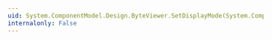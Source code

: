 ```yaml
---
uid: System.ComponentModel.Design.ByteViewer.SetDisplayMode(System.ComponentModel.Design.DisplayMode)
internalonly: False
---
```

